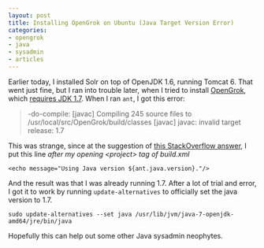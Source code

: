 ```yaml
---
layout: post
title: Installing OpenGrok on Ubuntu (Java Target Version Error)
categories:
- opengrok
- java
- sysadmin
- articles
---
```


Earlier today, I installed Solr on top of OpenJDK 1.6, running Tomcat 6. That went just fine, but I ran into trouble later, when I tried to install [OpenGrok][1], which [requires JDK 1.7][2]. When I ran `ant`, I got this error:

> -do-compile:
    [javac] Compiling 245 source files to /usr/local/src/OpenGrok/build/classes
    [javac] javac: invalid target release: 1.7

This was strange, since at the suggestion of [this StackOverflow answer][3], I put this line *after my opening \<project\> tag of build.xml*

    <echo message="Using Java version ${ant.java.version}."/>

And the result was that I was already running 1.7. After a lot of trial and error, I got it to work by running `update-alternatives` to officially set the java version to 1.7.

    sudo update-alternatives --set java /usr/lib/jvm/java-7-openjdk-amd64/jre/bin/java

Hopefully this can help out some other Java sysadmin neophytes.


[1]: http://opengrok.github.io/OpenGrok/
[2]: https://github.com/OpenGrok/OpenGrok/wiki/How-to-build-OpenGrok-from-source
[3]: http://stackoverflow.com/questions/4956209/problem-in-ant-build-invalid-target-release
